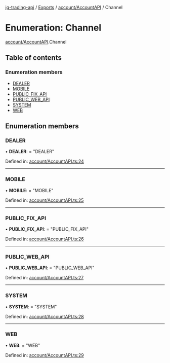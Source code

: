 [ig-trading-api](../README.md) / [Exports](../modules.md) / [account/AccountAPI](../modules/account_accountapi.md) / Channel

# Enumeration: Channel

[account/AccountAPI](../modules/account_accountapi.md).Channel

## Table of contents

### Enumeration members

- [DEALER](account_accountapi.channel.md#dealer)
- [MOBILE](account_accountapi.channel.md#mobile)
- [PUBLIC_FIX_API](account_accountapi.channel.md#public_fix_api)
- [PUBLIC_WEB_API](account_accountapi.channel.md#public_web_api)
- [SYSTEM](account_accountapi.channel.md#system)
- [WEB](account_accountapi.channel.md#web)

## Enumeration members

### DEALER

• **DEALER**: = "DEALER"

Defined in: [account/AccountAPI.ts:24](https://github.com/bennycode/ig-trading-api/blob/192094d/src/account/AccountAPI.ts#L24)

---

### MOBILE

• **MOBILE**: = "MOBILE"

Defined in: [account/AccountAPI.ts:25](https://github.com/bennycode/ig-trading-api/blob/192094d/src/account/AccountAPI.ts#L25)

---

### PUBLIC_FIX_API

• **PUBLIC_FIX_API**: = "PUBLIC_FIX_API"

Defined in: [account/AccountAPI.ts:26](https://github.com/bennycode/ig-trading-api/blob/192094d/src/account/AccountAPI.ts#L26)

---

### PUBLIC_WEB_API

• **PUBLIC_WEB_API**: = "PUBLIC_WEB_API"

Defined in: [account/AccountAPI.ts:27](https://github.com/bennycode/ig-trading-api/blob/192094d/src/account/AccountAPI.ts#L27)

---

### SYSTEM

• **SYSTEM**: = "SYSTEM"

Defined in: [account/AccountAPI.ts:28](https://github.com/bennycode/ig-trading-api/blob/192094d/src/account/AccountAPI.ts#L28)

---

### WEB

• **WEB**: = "WEB"

Defined in: [account/AccountAPI.ts:29](https://github.com/bennycode/ig-trading-api/blob/192094d/src/account/AccountAPI.ts#L29)
